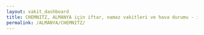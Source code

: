 ```yaml
---
layout: vakit_dashboard
title: CHEMNITZ, ALMANYA için iftar, namaz vakitleri ve hava durumu - ilçe/eyalet seç
permalink: /ALMANYA/CHEMNITZ/
---
```


<script type="text/javascript">
  var GLOBAL_COUNTRY = 'ALMANYA';
  var GLOBAL_CITY = 'CHEMNITZ';
  var GLOBAL_STATE = '';
  var lat = 72;
  var lon = 21;
</script>
